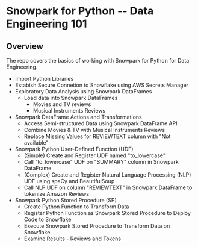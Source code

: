 # Snowpark for Python -- Data Engineering 101

## Overview

The repo covers the basics of working with Snowpark for Python for Data Engineering.

* Import Python Libraries
* Estabish Secure Connetion to Snowflake using AWS Secrets Manager
* Exploratory Data Analysis using Snowpark DataFrames
  * Load data into Snowpark DataFrames
    * Movies and TV reviews
    * Musical Instruments Reviews
* Snowpark DataFrame Actions and Transformations
  * Access Semi-structured Data using Snowpark DataFrame API
  * Combine Movies & TV with Musical Instruments Reviews
  * Replace Missing Values for REVIEWTEXT column with "Not available"
* Snowpark Python User-Defined Function (UDF) 
  * (Simple) Create and Register UDF named "to_lowercase"
  * Call "to_lowercase" UDF on "SUMMARY" column in Snowpark DataFrame
  * (Complex) Create and Register Natural Language Processing (NLP) UDF using spaCy and BeautifulSoup
  * Call NLP UDF on column "REVIEWTEXT" in Snowpark DataFrame to tokenize Amazon Reviews
* Snowpark Python Stored Procedure (SP)
  * Create Python Function to Transform Data
  * Register Python Function as Snowpark Stored Procedure to Deploy Code to Snowflake
  * Execute Snowpark Stored Procedure to Transform Data on Snowflake
  * Examine Results - Reviews and Tokens
